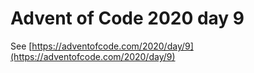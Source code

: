 # Advent of Code 2020 day 9

See [https://adventofcode.com/2020/day/9](https://adventofcode.com/2020/day/9)
